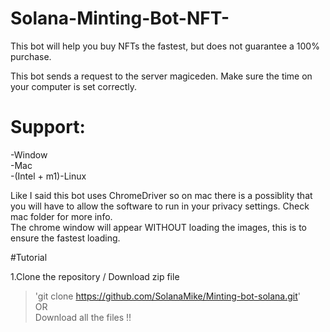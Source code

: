 # Solana-Minting-Bot-NFT-
This bot will help you buy NFTs the fastest, but does not guarantee a 100% purchase.


This bot sends a request to the server magiceden. Make sure the time on your computer is set correctly.

# Support:  
-Window  
-Mac  
-(Intel + m1)-Linux
 
 
 Like I said this bot uses ChromeDriver so on mac there is a possiblity that you will have to allow the software to run in your privacy settings. Check mac folder for more info.  
 The chrome window will appear WITHOUT loading the images, this is to ensure the fastest loading.

#Tutorial

1.Clone the repository / Download zip file
>'git clone https://github.com/SolanaMike/Minting-bot-solana.git'  
OR  
Download all the files !! 


